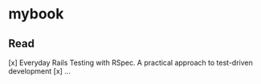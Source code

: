 # mybook
## Read
[x] Everyday Rails Testing with RSpec. A practical approach to test-driven development 
[x] ...

